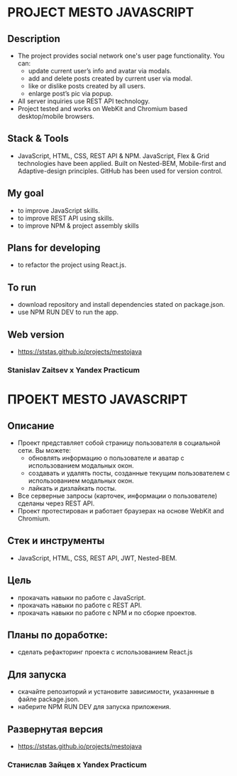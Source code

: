# PROJECT MESTO JAVASCRIPT

## Description
* The project provides social network one's user page functionality. 
  You can: 
  * update current user’s info and avatar via modals.
  * add and delete posts created by current user via modal. 
  * like or dislike posts created by all users.
  * enlarge post’s pic via popup.
* All server inquiries use REST API technology.
* Project tested and works on WebKit and Chromium based desktop/mobile browsers.

## Stack & Tools
* JavaScript, HTML, CSS, REST API & NPM. JavaScript, Flex & Grid technologies have been applied. Built on Nested-BEM, Mobile-first and Adaptive-design principles. GitHub has been used for version control.

## My goal
* to improve JavaScript skills.
* to improve REST API using skills.
* to improve NPM & project assembly skills

## Plans for developing
* to refactor the project using React.js.

## To run
* download repository and install dependencies stated on package.json.
* use NPM RUN DEV to run the app.

## Web version
* https://ststas.github.io/projects/mestojava

### Stanislav Zaitsev х Yandex Practicum 


# ПРОЕКТ MESTO JAVASCRIPT

## Описание
* Проект представляет собой страницу пользователя в социальной сети.
  Вы можете:
  * обновлять информацию о пользователе и аватар с использованием модальных окон.
  * создавать и удалять посты, созданные текущим пользователем с использованием модальных окон.
  * лайкать и дизлайкать посты.
* Все серверные запросы (карточек, информации о пользователе) сделаны через REST API.
* Проект протестирован и работает браузерах на основе WebKit and Chromium.

## Стек и инструменты
* JavaScript, HTML, CSS, REST API, JWT, Nested-BEM.

## Цель
* прокачать навыки по работе с JavaScript.
* прокачать навыки по работе с REST API.
* прокачать навыки по работе с NPM и по сборке проектов.

## Планы по доработке:  
* сделать рефакторинг проекта с использованием React.js

## Для запуска
* скачайте репозиторий и установите зависимости, указаннные в файле package.json.
* наберите NPM RUN DEV для запуска приложения.

## Развернутая версия
* https://ststas.github.io/projects/mestojava

### Станислав Зайцев х Yandex Practicum